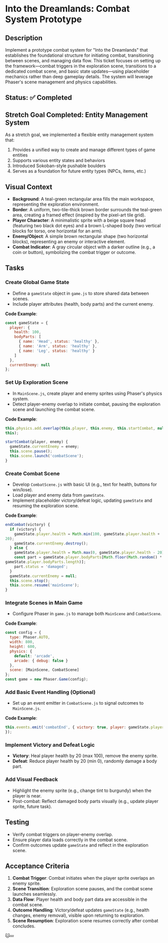 # Into the Dreamlands: Combat System Prototype

## Description

Implement a prototype combat system for "Into the Dreamlands" that 
establishes the foundational structure for initiating combat, 
transitioning between scenes, and managing data flow. This ticket focuses 
on setting up the framework—combat triggers in the exploration scene, 
transitions to a dedicated combat scene, and basic state updates—using 
placeholder mechanics rather than deep gameplay details. The system will 
leverage Phaser's scene management and physics capabilities.

## Status: ✅ Completed

## Stretch Goal Completed: Entity Management System

As a stretch goal, we implemented a flexible entity management system that:
1. Provides a unified way to create and manage different types of game entities
2. Supports various entity states and behaviors
3. Introduced Sokoban-style pushable boulders
4. Serves as a foundation for future entity types (NPCs, items, etc.)

## Visual Context

- **Background**: A teal-green rectangular area fills the main workspace, 
representing the exploration environment.
- **Border**: A uniform, two-tile-thick brown border surrounds the 
teal-green area, creating a framed effect (inspired by the pixel-art tile 
grid).
- **Player Character**: A minimalistic sprite with a beige square head 
(featuring two black dot eyes) and a brown L-shaped body (two vertical 
blocks for torso, one horizontal for an arm).
- **Enemy/Object**: A simple brown rectangular shape (two horizontal 
blocks), representing an enemy or interactive element.
- **Combat Indicator**: A gray circular object with a darker outline 
(e.g., a coin or button), symbolizing the combat trigger or outcome.

## Tasks

### Create Global Game State

- Define a `gameState` object in `game.js` to store shared data between 
scenes.
- Include player attributes (health, body parts) and the current enemy.

**Code Example**:
```javascript
const gameState = {
  player: {
    health: 100,
    bodyParts: [
      { name: 'Head', status: 'healthy' },
      { name: 'Arm', status: 'healthy' },
      { name: 'Leg', status: 'healthy' }
    ]
  },
  currentEnemy: null
};
```

### Set Up Exploration Scene

- In `MainScene.js`, create player and enemy sprites using Phaser's 
physics system.
- Detect player-enemy overlap to initiate combat, pausing the exploration 
scene and launching the combat scene.

**Code Example**:
```javascript
this.physics.add.overlap(this.player, this.enemy, this.startCombat, null, 
this);
```

```javascript
startCombat(player, enemy) {
  gameState.currentEnemy = enemy;
  this.scene.pause();
  this.scene.launch('combatScene');
}
```

### Create Combat Scene

- Develop `CombatScene.js` with basic UI (e.g., text for health, buttons 
for win/lose).
- Load player and enemy data from `gameState`.
- Implement placeholder victory/defeat logic, updating `gameState` and 
resuming the exploration scene.

**Code Example**:
```javascript
endCombat(victory) {
  if (victory) {
    gameState.player.health = Math.min(100, gameState.player.health + 
20);
    gameState.currentEnemy.destroy();
  } else {
    gameState.player.health = Math.max(0, gameState.player.health - 20);
    const part = gameState.player.bodyParts[Math.floor(Math.random() * 
gameState.player.bodyParts.length)];
    part.status = 'damaged';
  }
  gameState.currentEnemy = null;
  this.scene.stop();
  this.scene.resume('mainScene');
}
```

### Integrate Scenes in Main Game

- Configure Phaser in `game.js` to manage both `MainScene` and 
`CombatScene`.

**Code Example**:
```javascript
const config = {
  type: Phaser.AUTO,
  width: 800,
  height: 600,
  physics: {
    default: 'arcade',
    arcade: { debug: false }
  },
  scene: [MainScene, CombatScene]
};
const game = new Phaser.Game(config);
```

### Add Basic Event Handling (Optional)

- Set up an event emitter in `CombatScene.js` to signal outcomes to 
`MainScene.js`.

**Code Example**:
```javascript
this.events.emit('combatEnd', { victory: true, player: gameState.player 
});
```

### Implement Victory and Defeat Logic

- **Victory**: Heal player health by 20 (max 100), remove the enemy 
sprite.
- **Defeat**: Reduce player health by 20 (min 0), randomly damage a body 
part.

### Add Visual Feedback

- Highlight the enemy sprite (e.g., change tint to burgundy) when the 
player is near.
- Post-combat: Reflect damaged body parts visually (e.g., update player 
sprite, future task).

## Testing

- Verify combat triggers on player-enemy overlap.
- Ensure player data loads correctly in the combat scene.
- Confirm outcomes update `gameState` and reflect in the exploration 
scene.

## Acceptance Criteria

1. **Combat Trigger**: Combat initiates when the player sprite overlaps 
an enemy sprite.
2. **Scene Transition**: Exploration scene pauses, and the combat scene 
launches seamlessly.
3. **Data Flow**: Player health and body part data are accessible in the 
combat scene.
4. **Outcome Handling**: Victory/defeat updates `gameState` (e.g., health 
changes, enemy removal), visible upon returning to exploration.
5. **Scene Resumption**: Exploration scene resumes correctly after combat 
concludes.

🐱💤
